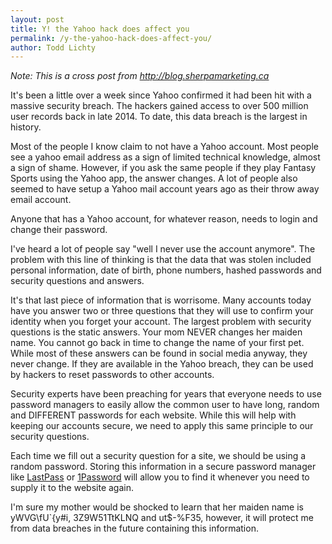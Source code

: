 ```yaml
---
layout: post
title: Y! the Yahoo hack does affect you
permalink: /y-the-yahoo-hack-does-affect-you/
author: Todd Lichty
---
```

<!--kg-card-begin: markdown--><p><em>Note: This is a cross post from <a href="http://blog.sherpamarketing.ca">http://blog.sherpamarketing.ca</a></em></p>
<p>It's been a little over a week since Yahoo confirmed it had been hit with a massive security breach. The hackers gained access to over 500 million user records back in late 2014. To date, this data breach is the largest in history.</p>
<p>Most of the people I know claim to not have a Yahoo account. Most people see a yahoo email address as a sign of limited technical knowledge, almost a sign of shame. However, if you ask the same people if they play Fantasy Sports using the Yahoo app, the answer changes. A lot of people also seemed to have setup a Yahoo mail account years ago as their throw away email account.</p>
<p>Anyone that has a Yahoo account, for whatever reason, needs to login and change their password.</p>
<p>I've heard a lot of people say &quot;well I never use the account anymore&quot;. The problem with this line of thinking is that the data that was stolen included personal information, date of birth, phone numbers, hashed passwords and security questions and answers.</p>
<p>It's that last piece of information that is worrisome. Many accounts today have you answer two or three questions that they will use to confirm your identity when you forget your account. The largest problem with security questions is the static answers. Your mom NEVER changes her maiden name. You cannot go back in time to change the name of your first pet. While most of these answers can be found in social media anyway, they never change. If they are available in the Yahoo breach, they can be used by hackers to reset passwords to other accounts.</p>
<p>Security experts have been preaching for years that everyone needs to use password managers to easily allow the common user to have long, random and DIFFERENT passwords for each website. While this will help with keeping our accounts secure, we need to apply this same principle to our security questions.</p>
<p>Each time we fill out a security question for a site, we should be using a random password. Storing this information in a secure password manager like <a href="https://www.lastpass.com">LastPass</a> or <a href="https://1password.com/">1Password</a> will allow you to find it whenever you need to supply it to the website again.</p>
<p>I'm sure my mother would be shocked to learn that her maiden name is yWVG\fU`{y#i, 3Z9W51TtKLNQ and ut$-%F35, however, it will protect me from data breaches in the future containing this information.</p>
<!--kg-card-end: markdown-->
